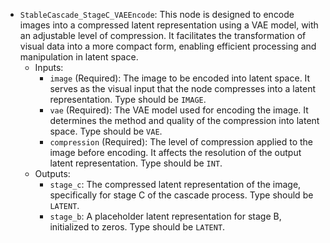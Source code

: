 - `StableCascade_StageC_VAEEncode`: This node is designed to encode images into a compressed latent representation using a VAE model, with an adjustable level of compression. It facilitates the transformation of visual data into a more compact form, enabling efficient processing and manipulation in latent space.
    - Inputs:
        - `image` (Required): The image to be encoded into latent space. It serves as the visual input that the node compresses into a latent representation. Type should be `IMAGE`.
        - `vae` (Required): The VAE model used for encoding the image. It determines the method and quality of the compression into latent space. Type should be `VAE`.
        - `compression` (Required): The level of compression applied to the image before encoding. It affects the resolution of the output latent representation. Type should be `INT`.
    - Outputs:
        - `stage_c`: The compressed latent representation of the image, specifically for stage C of the cascade process. Type should be `LATENT`.
        - `stage_b`: A placeholder latent representation for stage B, initialized to zeros. Type should be `LATENT`.
